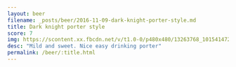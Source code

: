 ```yaml
---
layout: beer
filename: _posts/beer/2016-11-09-dark-knight-porter-style.md
title: Dark knight porter style
score: 7
img: https://scontent.xx.fbcdn.net/v/t1.0-0/p480x480/13263768_10154147277768745_7051226245324032886_n.jpg?oh=9adce73270b37029562d04593e446865&oe=591CFE06
desc: "Mild and sweet. Nice easy drinking porter"
permalink: /beer/:title.html
---
```

